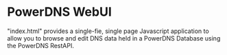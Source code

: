 # PowerDNS WebUI

"index.html" provides a single-fie, single page Javascript application to allow you to browse and edit 
DNS data held in a PowerDNS Database using the PowerDNS RestAPI.
